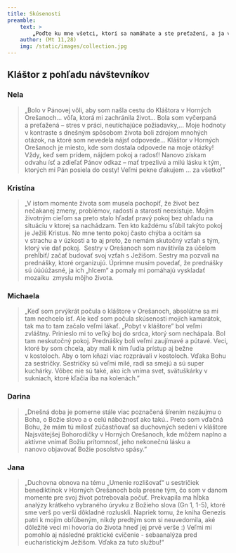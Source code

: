```yaml
---
title: Skúsenosti
preamble:
    text: >
        „Poďte ku mne všetci, ktorí sa namáhate a ste preťažení, a ja vás posilním.”
    author: (Mt 11,28)
    img: /static/images/collection.jpg
---
```


## Kláštor z pohľadu návštevníkov

### Nela

> „Bolo v Pánovej vôli, aby som našla cestu do Kláštora v Horných Orešanoch... vôľa, ktorá mi
> zachránila život... Bola som vyčerpaná a preťažená – stres v práci, neutíchajúce požiadavky,...
> Moje hodnoty v kontraste s dnešným spôsobom života boli zdrojom mnohých otázok, na ktoré
> som nevedela nájsť odpovede... Kláštor v Horných Orešanoch je miesto, kde som dostala
> odpovede na moje otázky! Vždy, keď sem prídem, nájdem pokoj a radosť! Nanovo získam odvahu
> ísť a zdieľať Pánov odkaz – mať trpezlivú a milú lásku k tým, ktorých mi Pán posiela do cesty!
> Veľmi pekne ďakujem ... za všetko!”

### Kristína

> „V istom momente života som musela pochopiť, že život bez nečakanej zmeny, problémov, radostí
> a starostí neexistuje. Mojim životným cieľom sa preto stalo hľadať pravý pokoj bez ohľadu na
> situáciu v ktorej sa nachádzam. Ten kto každému sľúbil takýto pokoj je Ježiš Kristus. No mne
> tento pokoj často chýba a ocitám sa v strachu a v úzkosti a to aj preto, že nemám skutočný vzťah
> s tým, ktorý vie dať pokoj.  Sestry v Orešanoch som navštívila za účelom prehĺbiť/ začať budovať
> svoj vzťah s Ježišom. Sestry ma pozvali na prednášky, ktoré organizujú. Úprimne musím povedať,
> že prednášky sú úúúúžasné, ja ich „hlcem“ a pomaly mi pomáhajú vyskladať mozaiku  zmyslu
> môjho života.

### Michaela

> „Keď som prvýkrát počula o kláštore v Orešanoch, absolútne sa mi tam nechcelo ísť. Ale keď som
> počula skúsenosti mojich kamarátok, tak ma to tam začalo veľmi lákať. „Pobyt v kláštore”
> bol veľmi zvláštny. Prinieslo mi to veľký boj do srdca, ktorý som nechápala. Bol tam neskutočný
> pokoj. Prednášky boli veľmi zaujímavé a&nbsp;pútavé. Veci, ktoré by som chcela, aby mali k nim 
> ľudia prístup aj bežne v&nbsp;kostoloch. Aby o tom kňazi viac rozprávali v kostoloch. Vďaka Bohu 
> za sestričky. Sestričky sú veľmi milé, radi sa smejú a sú super kuchárky. Vôbec nie sú také, ako 
> ich vníma svet, svätuškárky v sukniach, ktoré kľačia iba na kolenách.”

### Darina

> „Dnešná doba je pomerne stále viac poznačená šírením nezáujmu o Boha, o Božie slovo a o celú
> nábožnosť ako takú.. Preto som vďačná Bohu, že mám tú milosť zúčastňovať sa duchovných
> sedení v kláštore Najsvätejšej Bohorodičky v Horných Orešanoch, kde môžem naplno a aktívne
> vnímať Božiu prítomnosť, jeho nekonečnú lásku a nanovo objavovať Božie posolstvo spásy.”

### Jana

> „Duchovna obnova na tému „Umenie rozlišovať“ u sestričiek benediktínok v Horných 
> Orešanoch bola presne tým, čo som v danom momente pre svoj život potrebovala počuť. Prekvapila 
> ma hĺbka analýzy krátkeho vybraného úryvku z Božieho slova (Gn 1, 1-5), ktoré sme verš po verši 
> dôkladné rozluskli. Napriek tomu, že kniha Genezis patri k mojim obľúbeným, nikdy predtým som si
> neuvedomila, aké dôležité veci mi hovoria do života hneď jej prvé verše :) Veľmi mi pomohlo aj
> následné praktické cvičenie - sebaanalýza pred eucharistickým Ježišom. Vďaka za tuto službu!“
